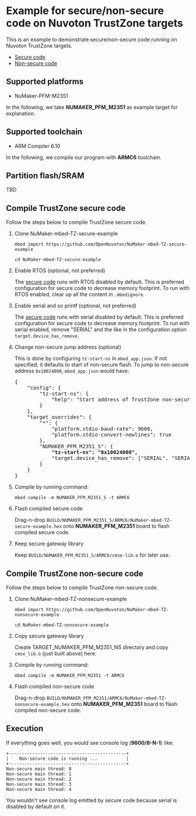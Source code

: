 # Example for secure/non-secure code on Nuvoton TrustZone targets

This is an example to demonstrate secure/non-secure code running on Nuvoton TrustZone targets.

- [Secure code](https://github.com/OpenNuvoton/NuMaker-mbed-TZ-secure-example)
- [Non-secure code](https://github.com/OpenNuvoton/NuMaker-mbed-TZ-nonsecure-example)

## Supported platforms

- NuMaker-PFM-M2351

In the following, we take **NUMAKER_PFM_M2351** as example target for explanation.

## Supported toolchain

- ARM Compiler 6.10

In the following, we compile our program with **ARMC6** toolchain.

## Partition flash/SRAM

TBD

## Compile TrustZone secure code

Follow the steps below to compile TrustZone secure code.

1. Clone NuMaker-mbed-TZ-secure-example

    `mbed import https://github.com/OpenNuvoton/NuMaker-mbed-TZ-secure-example`

    `cd NuMaker-mbed-TZ-secure-example`

1.  Enable RTOS (optional, not preferred)

    The [secure code](https://github.com/OpenNuvoton/NuMaker-mbed-TZ-nonsecure-example) runs with RTOS disabled by default.
    This is preferred configuration for secure code to decrease memory footprint.
    To run with RTOS enabled, clear up all the content in `.mbedignore`.

1.  Enable serial and so printf (optional, not preferred)

    The [secure code](https://github.com/OpenNuvoton/NuMaker-mbed-TZ-nonsecure-example) runs with serial disabled by default.
    This is preferred configuration for secure code to decrease memory footprint.
    To run with serial enabled, remove "SERIAL" and the like in the configuration option `target.device_has_remove`.
   
1.  Change non-secure jump address (optional)

    This is done by configuring `tz-start-ns` in `mbed_app.json`.
    If not specified, it defaults to start of non-secure flash.
    To jump to non-secure address `0x10024000`, `mbed_app.json` would have:
   
    <pre>
    {
        "config": {
            "tz-start-ns": {
                "help": "Start address of TrustZone non-secure application"
            }
        },
        "target_overrides": {
            "*": {
                "platform.stdio-baud-rate": 9600,
                "platform.stdio-convert-newlines": true
            },
            "NUMAKER_PFM_M2351_S": {
                <b>"tz-start-ns": "0x10024000",</b>
                "target.device_has_remove": ["SERIAL", "SERIAL_ASYNCH", "SERIAL_FC", "STDIO_MESSAGES"]
            }
        }
    }
    </pre>


1.	Compile by running command:

    `mbed compile -m NUMAKER_PFM_M2351_S -t ARMC6`
    
1.	Flash compiled secure code

    Drag-n-drop `BUILD/NUMAKER_PFM_M2351_S/ARMC6/NuMaker-mbed-TZ-secure-example.hex` onto **NUMAKER_PFM_M2351** board to flash compiled secure code.

1.	Keep secure gateway library

    Keep `BUILD/NUMAKER_PFM_M2351_S/ARMC6/cmse-lib.o` for later use.


## Compile TrustZone non-secure code

Follow the steps below to compile TrustZone non-secure code.

1. Clone NuMaker-mbed-TZ-nonsecure-example

    `mbed import https://github.com/OpenNuvoton/NuMaker-mbed-TZ-nonsecure-example`

    `cd NuMaker-mbed-TZ-nonsecure-example`

1.  Copy secure gateway library

    Create TARGET_NUMAKER_PFM_M2351_NS directory and copy `cmse_lib.o` (just built above) here.
    
1.	Compile by running command:

    `mbed compile -m NUMAKER_PFM_M2351 -t ARMC6`

1.  Flash compiled non-secure code

    Drag-n-drop `BUILD/NUMAKER_PFM_M2351/ARMC6/NuMaker-mbed-TZ-nonsecure-example.hex` onto **NUMAKER_PFM_M2351** board to flash compiled non-secure code.

## Execution

If everything goes well, you would see console log (**9600/8-N-1**) like:

```
+---------------------------------------------+
|    Non-secure code is running ...           |
+---------------------------------------------+
Non-secure main thread: 0 
Non-secure main thread: 1 
Non-secure main thread: 2 
Non-secure main thread: 3 
Non-secure main thread: 4 
```

You wouldn't see console log emitted by secure code because serial is disabled by default on it.
